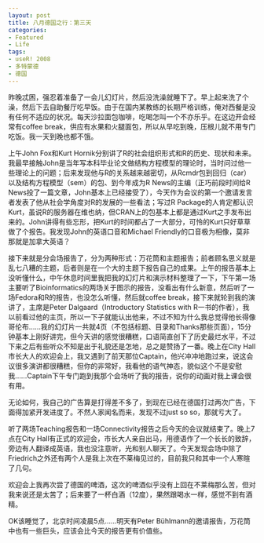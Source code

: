 ```yaml
---
layout: post
title: 八月德国之行：第三天
categories:
- Featured
- Life
tags:
- useR! 2008
- 多特蒙德
- 德国
---
```


昨晚忒困，强忍着准备了一会儿幻灯片，然后没洗澡就睡下了。早上起来洗了个澡，然后下去自助餐厅吃早饭。由于在国内某教练的长期严格训练，俺对西餐是没有任何不适应的状况。每天沙拉面包咖啡，吃喝怎叫一个不亦乐乎。在这边开会经常有coffee break，供应有水果和火腿面包，所以从早吃到晚，压根儿就不用专门吃饭。我一天到晚也都不饿。

上午John Fox和Kurt Hornik分别讲了R的社会组织形式和R的历史、现状和未来。我最早接触John是当年写本科毕业论文做结构方程模型的理论时，当时问过他一些理论上的问题；后来发现他与R的关系越来越密切，从Rcmdr包到回归（car）以及结构方程模型（sem）的包、到今年成为R News的主编（正巧前段时间给R News投了一篇文章，John基本上已经接受了），今天作为会议的第一个邀请发言者发表了他从社会学角度对R的发展的一些看法；写过R Package的人肯定都认识Kurt，虽说R的服务器在维也纳，但CRAN上的包基本上都是通过Kurt之手发布出来的。John讲得有些忘形，把Kurt的时间都占了一大部分，可怜的Kurt只好草草做了个报告。我发现John的英语口音和Michael Friendly的口音极为相像，莫非那就是加拿大英语？

接下来就是分会场报告了，分为两种形式：万花筒和主题报告；前者顾名思义就是乱七八糟的主题，后者则是在一个大的主题下报告自己的成果。上午的报告基本上没听懂什么，中午休息时间里我把我的幻灯片和演示材料整理了一下，下午第一场主要听了Bioinformatics的两场关于图示的报告，没看出有什么新意，然后听了一场Fedora和R的报告，也没怎么听懂，然后就coffee break，接下来就轮到我的演讲了，主席是Peter Dalgaard（Introductory Statistics with R一书的作者），我以前看过他的主页，所以一下子就能认出他来，不过不知为什么我总觉得他长得像哥伦布……我的幻灯片一共就4页（不包括标题、目录和Thanks那些页面），15分钟基本上刚好讲完，但今天讲的感觉很糟糕，口语简直创下了历史最烂水平，不过下来之后有些听众不知是出于礼貌还是怎地，总之是赞扬了一番。晚上在City Hall市长大人的欢迎会上，我又遇到了前天那位Captain，他兴冲冲地跑过来，说这会议很多演讲都很糟糕，但你的非常好，我看他的语气神态，貌似这个不是安慰我……Captain下午专门跑到我那个会场听了我的报告，说你的动画对我上课会很有用。

无论如何，我自己的广告算是打得差不多了，到现在已经在德国打过两次广告，下面得加紧开发进度了。不然人家闻名而来，发现不过just so so，那就亏大了。

听了两场Teaching报告和一场Connectivity报告之后今天的会议就结束了。晚上7点在City Hall有正式的欢迎会，市长大人亲自出马，用德语作了一个长长的致辞，旁边有人翻译成英语，我也没注意听，光和别人聊天了。今天发现会场中除了Friedrich之外还有两个人是我上次在不莱梅见过的，目前我只和其中一个人寒暄了几句。

欢迎会上我再次尝了德国的啤酒，这次的啤酒似乎没有上回在不莱梅那么苦，但对我来说还是太苦了；后来要了一杯白酒（12度），果然跟喝水一样，感觉不到有酒精。

OK该睡觉了，北京时间凌晨5点……明天有Peter Bühlmann的邀请报告，万花筒中也有一些巨头，应该会比今天的报告更有价值些。
